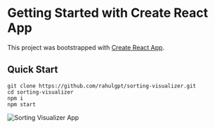 # Getting Started with Create React App

This project was bootstrapped with [Create React App](https://github.com/facebook/create-react-app).

## Quick Start

```shell
git clone https://github.com/rahulgpt/sorting-visualizer.git
cd sorting-visualizer
npm i
npm start
```

![Sorting Visualizer App](https://user-images.githubusercontent.com/56781067/120695219-c60a5000-c4c8-11eb-8e7e-660ab145d861.png)
